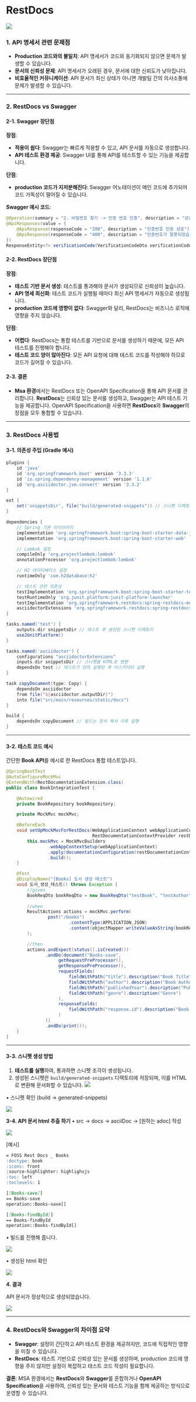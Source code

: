 # RestDocs

![](https://i.ibb.co/4P3TNfp/RestDocs.jpg)

### **1. API 명세서 관련 문제점**

- **Production 코드와의 불일치**: API 명세서가 코드와 동기화되지 않으면 문제가 발생할 수 있습니다.
- **문서의 신뢰성 문제**: API 명세서가 오래된 경우, 문서에 대한 신뢰도가 낮아집니다.
- **비효율적인 커뮤니케이션**: API 문서가 최신 상태가 아니면 개발팀 간의 의사소통에 문제가 발생할 수 있습니다.

---

### **2. RestDocs vs Swagger**

#### **2-1. Swagger 장단점**

**장점**:
- **적용이 쉽다**: Swagger는 빠르게 적용할 수 있고, API 문서를 자동으로 생성합니다.
- **API 테스트 환경 제공**: Swagger UI를 통해 API를 테스트할 수 있는 기능을 제공합니다.

**단점**:
- **production 코드가 지저분해진다**: Swagger 어노테이션이 메인 코드에 추가되어 코드 가독성이 떨어질 수 있습니다.

**Swagger 예시 코드**:
```java
@Operation(summary = "2. 비밀번호 찾기 -> 인증 번호 인증", description = "성공 데이터: 임시 토큰 쿠키")
@ApiResponses(value = {
    @ApiResponse(responseCode = "200", description = "인증번호 인증 성공"),
    @ApiResponse(responseCode = "400", description = "인증번호가 잘못되었습니다."),
})
ResponseEntity<?> verificationCode(VerificationCodeDto verificationCodeDto);
```

#### **2-2. RestDocs 장단점**

**장점**:
- **테스트 기반 문서 생성**: 테스트를 통과해야 문서가 생성되므로 신뢰성이 높습니다.
- **API 명세 최신화**: 테스트 코드가 실행될 때마다 최신 API 명세서가 자동으로 생성됩니다.
- **production 코드에 영향이 없다**: Swagger와 달리, RestDocs는 비즈니스 로직에 영향을 주지 않습니다.

**단점**:
- **어렵다**: RestDocs는 통합 테스트를 기반으로 문서를 생성하기 때문에, 모든 API 테스트를 진행해야 합니다.
- **테스트 코드 양이 많아진다**: 모든 API 요청에 대해 테스트 코드를 작성해야 하므로 코드가 길어질 수 있습니다.

#### **2-3. 결론**

- **Msa 환경**에서는 RestDocs 또는 OpenAPI Specification을 통해 API 문서를 관리합니다. **RestDocs**는 신뢰성 있는 문서를 생성하고, Swagger는 API 테스트 기능을 제공합니다. OpenAPI Specification을 사용하면 **RestDocs**와 **Swagger**의 장점을 모두 통합할 수 있습니다.

---

### **3. RestDocs 사용법**

#### **3-1. 의존성 주입 (Gradle 예시)**

```gradle
plugins {
    id 'java'
    id 'org.springframework.boot' version '3.3.3'
    id 'io.spring.dependency-management' version '1.1.6'
    id 'org.asciidoctor.jvm.convert' version '3.3.2'
}

ext {
    set('snippetsDir', file("build/generated-snippets")) // 스니펫 디렉토리 설정
}

dependencies {
    // Spring 기본 라이브러리
    implementation 'org.springframework.boot:spring-boot-starter-data-jpa'
    implementation 'org.springframework.boot:spring-boot-starter-web'

    // Lombok 설정
    compileOnly 'org.projectlombok:lombok'
    annotationProcessor 'org.projectlombok:lombok'

    // H2 데이터베이스 설정
    runtimeOnly 'com.h2database:h2'

    // 테스트 관련 의존성
    testImplementation 'org.springframework.boot:spring-boot-starter-test'
    testRuntimeOnly 'org.junit.platform:junit-platform-launcher'
    testImplementation 'org.springframework.restdocs:spring-restdocs-mockmvc'
    asciidoctorExtensions 'org.springframework.restdocs:spring-restdocs-asciidoctor'
}

tasks.named('test') {
    outputs.dir snippetsDir // 테스트 후 생성된 스니펫 디렉토리
    useJUnitPlatform()
}

tasks.named('asciidoctor') {
    configurations "asciidoctorExtensions"
    inputs.dir snippetsDir // 스니펫을 HTML로 변환
    dependsOn test // 테스트가 먼저 실행된 후 아스키닥터 실행
}

task copyDocument(type: Copy) {
    dependsOn asciidoctor
    from file("${asciidoctor.outputDir}")
    into file("src/main/resources/static/docs")
}

build {
    dependsOn copyDocument // 빌드는 문서 복사 이후 실행
}
```

---

#### **3-2. 테스트 코드 예시**

간단한 **Book API**를 예시로 한 RestDocs 통합 테스트입니다.

```java
@SpringBootTest
@AutoConfigureMockMvc
@ExtendWith(RestDocumentationExtension.class)
public class BookIntegrationTest {

    @Autowired
    private BookRepository bookRepository;

    private MockMvc mockMvc;

    @BeforeEach
    void setUpMockMvcForRestDocs(WebApplicationContext webApplicationContext,
                                 RestDocumentationContextProvider restDocumentationContextProvider) {
        this.mockMvc = MockMvcBuilders
                .webAppContextSetup(webApplicationContext)
                .apply(documentationConfiguration(restDocumentationContextProvider))
                .build();
    }

    @Test
    @DisplayName("[Books] 도서 생성 테스트")
    void 도서_생성_테스트() throws Exception {
        //given
        BookReqDto bookReqDto = new BookReqDto("testBook", "testAuthor", 1234, "testGenre");
        
        //when
        ResultActions actions = mockMvc.perform(
                post("/books")
                        .contentType(APPLICATION_JSON)
                        .content(objectMapper.writeValueAsString(bookReqDto))
        );

        //then
        actions.andExpect(status().isCreated())
               .andDo(document("Books-save",
                    getRequestPreProcessor(),
                    getResponsePreProcessor(),
                    requestFields(
                        fieldWithPath("title").description("Book Title"),
                        fieldWithPath("author").description("Book Author"),
                        fieldWithPath("publishedYear").description("Published Year"),
                        fieldWithPath("genre").description("Genre")
                    ),
                    responseFields(
                        fieldWithPath("response.id").description("Book ID")
                    )
               ))
               .andDo(print());
    }
}
```

---

#### **3-3. 스니펫 생성 방법**

1. **테스트를 실행**하여, 통과하면 스니펫 조각이 생성됩니다.
2. 생성된 스니펫은 `build/generated-snippets` 디렉토리에 저장되며, 이를 HTML로 변환해 문서화할 수 있습니다.
![](https://i.ibb.co/q998WG8/1.png)

• 스니펫 확인 (build → generated-snippets)

![](https://i.ibb.co/NLhQprS/2.png)

**3-4. API 문서 html 추출 하기**
• src → docs → asciiDoc → [원하는 adoc] 작성

![](https://i.ibb.co/sHwBxSd/3.png)

[예시]
```markdown
= FOSS Rest Docs _ Books
:doctype: book
:icons: front
:source-highlighter: highlighsjs
:toc: left
:toclevels: 1

[[Books-save]]
== Books-save
operation::Books-save[]

[[Books-findById]]
== Books-findById
operation::Books-findById[]
```

• 빌드를 진행해 줍니다.

![](https://i.ibb.co/LY7pvmM/4.png)

• 생성된 html 확인

![](https://i.ibb.co/s5LXGX5/5.png)

**4. 결과**

API 문서가 정상적으로 생성되었습니다.

![](https://i.ibb.co/p13KHLq/7.png)

---

### **4. RestDocs와 Swagger의 차이점 요약**

- **Swagger**: 설정이 간단하고 API 테스트 환경을 제공하지만, 코드에 직접적인 영향을 미칠 수 있습니다.
- **RestDocs**: 테스트 기반으로 신뢰성 있는 문서를 생성하며, production 코드에 영향을 주지 않지만 설정이 복잡하고 테스트 코드 작성이 필요합니다.

**결론**: MSA 환경에서는 **RestDocs**와 **Swagger**를 혼합하거나 **OpenAPI Specification**을 사용하여, 신뢰성 있는 문서와 테스트 기능을 함께 제공하는 방식으로 운영할 수 있습니다.